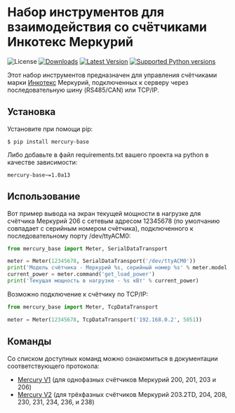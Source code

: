 # Набор инструментов для взаимодействия со счётчиками Инкотекс Меркурий

![License](https://img.shields.io/badge/License-BSD%203--Clause-green)
[![Downloads](https://img.shields.io/pypi/dm/mercury-base.svg?color=orange)](https://pypi.python.org/pypi/mercury-base)
[![Latest Version](https://img.shields.io/pypi/v/mercury-base.svg)](https://pypi.python.org/pypi/mercury-base)
[![Supported Python versions](https://img.shields.io/pypi/pyversions/mercury-base.svg)](https://pypi.python.org/pypi/mercury-base)

Этот набор инструментов предназначен для управления счётчиками марки [Инкотекс](https://www.incotexcom.ru/)
Меркурий, подключенных к серверу через последовательную шину (RS485/CAN) или TCP/IP.

## Установка

Установите при помощи pip:

```shell
$ pip install mercury-base
```

Либо добавьте в файл requirements.txt вашего проекта на python в качестве зависимости:

```
mercury-base~=1.0a13
```

## Использование

Вот пример вывода на экран текущей мощности в нагрузке для счётчика Меркурий 206
с сетевым адресом 12345678 (по умолчанию совпадает с серийным номером счётчика),
подключенного к последовательному порту /dev/ttyACM0:

```python
from mercury_base import Meter, SerialDataTransport

meter = Meter(12345678, SerialDataTransport('/dev/ttyACM0'))
print('Модель счётчика - Меркурий %s, серийный номер %s' % meter.model, meter.serial_number)
current_power = meter.command('get_load_power')
print('Текущая мощность в нагрузке - %s кВт' % current_power)
```

Возможно подключение к счётчику по TCP/IP:

```python
from mercury_base import Meter, TcpDataTransport

meter = Meter(12345678, TcpDataTransport('192.168.0.2', 5051))
```

## Команды

Со списком доступных команд можно ознакомиться в документации соответствующего протокола:

- [Mercury V1](https://github.com/webtoucher/mercury-base/blob/master/mercury_base/mercury_v1/README.md) (для однофазных счётчиков Меркурий 200, 201, 203 и 206)
- [Mercury V2](https://github.com/webtoucher/mercury-base/blob/master/mercury_base/mercury_v2/README.md) (для трёхфазных счётчиков Меркурий 203.2TD, 204, 208, 230, 231, 234, 236, и 238)
